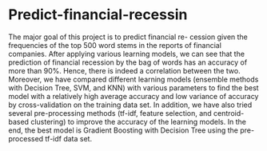 # Predict-financial-recessin
The major goal of this project is to predict financial re-
cession given the frequencies of the top 500 word stems in the reports of
financial companies. After applying various learning models, we can see that
the prediction of financial recession by the bag of words has an accuracy of
more than 90%. Hence, there is indeed a correlation between the two.
Moreover, we have compared different learning models (ensemble methods
with Decision Tree, SVM, and KNN) with various parameters to find the best
model with a relatively high average accuracy and low variance of accuracy
by cross-validation on the training data set. In addition, we have also tried
several pre-processing methods (tf-idf, feature selection, and centroid-based
clustering) to improve the accuracy of the learning models. In the end, the
best model is Gradient Boosting with Decision Tree using the pre-processed
tf-idf data set.
